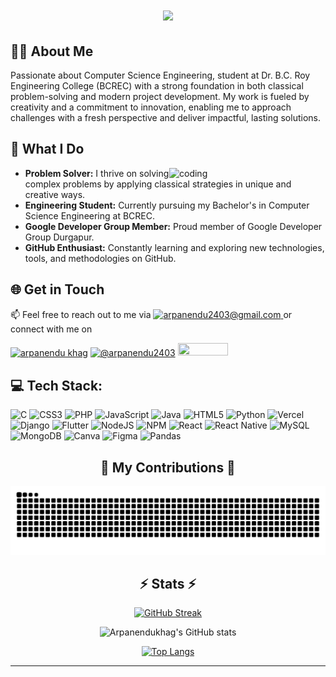 <h1 align="center">
    <img src="https://readme-typing-svg.herokuapp.com/?font=Righteous&size=35&center=true&vCenter=true&width=500&height=70&duration=4000&lines=Hi+There!+👋;+I'm+Arpanendu+Khag!;" />
</h1>

## 🧑‍🎓 About Me

Passionate about Computer Science Engineering, student at Dr. B.C. Roy Engineering College (BCREC) with a strong foundation in both classical problem-solving and modern project development. My work is fueled by creativity and a commitment to innovation, enabling me to approach challenges with a fresh perspective and deliver impactful, lasting solutions.

## 🔭 What I Do

<img align="right" alt="coding" width="250" src="https://tse2.mm.bing.net/th/id/OIP.gReLR6hZjwyBxHmfLN1AVwHaFj?r=0&cb=thfc1&rs=1&pid=ImgDetMain&o=7&rm=3">

- **Problem Solver:** I thrive on solving complex problems by applying classical strategies in unique and creative ways.
- **Engineering Student:** Currently pursuing my Bachelor's in Computer Science Engineering at BCREC.
- **Google Developer Group Member:** Proud member of Google Developer Group Durgapur.
- **GitHub Enthusiast:** Constantly learning and exploring new technologies, tools, and methodologies on GitHub.

## 🌐 Get in Touch

📫 Feel free to reach out to me via <a href="mailto:arpanendu2403@gmail.com">
<img src="https://img.shields.io/badge/Gmail-333333?style=for-the-badge&logo=gmail&logoColor=red" alt="arpanendu2403@gmail.com" height="18" width="50" />
</a> or connect with me on

<p align="left">
<a href="https://linkedin.com/in/arpanendu khag" target="blank"><img align="center" src="https://raw.githubusercontent.com/rahuldkjain/github-profile-readme-generator/master/src/images/icons/Social/linked-in-alt.svg" alt="arpanendu khag" height="20" width="35" /></a>
<a href="https://www.hackerrank.com/@arpanendu2403" target="blank"><img align="center" src="https://raw.githubusercontent.com/rahuldkjain/github-profile-readme-generator/master/src/images/icons/Social/hackerrank.svg" alt="@arpanendu2403" height="20" width="35" /></a>
  <a href="https://arpanendukhag.github.io/Porfolio_AK/" target="_blank">
     <img src="https://img.shields.io/badge/Portfolio-FF5722?style=for-the-badge&logo=todoist&logoColor=white" target="_blank" height="20" width="80"  /> 
  </a>

</p>

## 💻 Tech Stack:

![C](https://img.shields.io/badge/c-%2300599C.svg?style=for-the-badge&logo=c&logoColor=white) ![CSS3](https://img.shields.io/badge/css3-%231572B6.svg?style=for-the-badge&logo=css3&logoColor=white) ![PHP](https://img.shields.io/badge/php-%23777BB4.svg?style=for-the-badge&logo=php&logoColor=white) ![JavaScript](https://img.shields.io/badge/javascript-%23323330.svg?style=for-the-badge&logo=javascript&logoColor=%23F7DF1E) ![Java](https://img.shields.io/badge/java-%23ED8B00.svg?style=for-the-badge&logo=openjdk&logoColor=white) ![HTML5](https://img.shields.io/badge/html5-%23E34F26.svg?style=for-the-badge&logo=html5&logoColor=white) ![Python](https://img.shields.io/badge/python-3670A0?style=for-the-badge&logo=python&logoColor=ffdd54) ![Vercel](https://img.shields.io/badge/vercel-%23000000.svg?style=for-the-badge&logo=vercel&logoColor=white) ![Django](https://img.shields.io/badge/django-%23092E20.svg?style=for-the-badge&logo=django&logoColor=white) ![Flutter](https://img.shields.io/badge/Flutter-%2302569B.svg?style=for-the-badge&logo=Flutter&logoColor=white) ![NodeJS](https://img.shields.io/badge/node.js-6DA55F?style=for-the-badge&logo=node.js&logoColor=white) ![NPM](https://img.shields.io/badge/NPM-%23CB3837.svg?style=for-the-badge&logo=npm&logoColor=white) ![React](https://img.shields.io/badge/react-%2320232a.svg?style=for-the-badge&logo=react&logoColor=%2361DAFB) ![React Native](https://img.shields.io/badge/react_native-%2320232a.svg?style=for-the-badge&logo=react&logoColor=%2361DAFB) ![MySQL](https://img.shields.io/badge/mysql-%2300000f.svg?style=for-the-badge&logo=mysql&logoColor=white) ![MongoDB](https://img.shields.io/badge/MongoDB-%234ea94b.svg?style=for-the-badge&logo=mongodb&logoColor=white) ![Canva](https://img.shields.io/badge/Canva-%2300C4CC.svg?style=for-the-badge&logo=Canva&logoColor=white) ![Figma](https://img.shields.io/badge/figma-%23F24E1E.svg?style=for-the-badge&logo=figma&logoColor=white) ![Pandas](https://img.shields.io/badge/pandas-%23150458.svg?style=for-the-badge&logo=pandas&logoColor=white)

<div align="center">

## 🐍 My Contributions 🐍

  <img alt="snake eating my contributions" src="https://raw.githubusercontent.com/arpanendukhag/arpanendukhag/output/github-contribution-grid-snake.svg" />
  
</div>

<h2 align="center">⚡ Stats ⚡</h2>
<div align=center>
    
[![GitHub Streak](https://streak-stats.demolab.com/?user=arpanendukhag&count_private=true&show_icons=true&theme=react&rank_icon=github&border_radius=10)](https://git.io/streak-stats)

![Arpanendukhag's GitHub stats](https://github-readme-stats.vercel.app/api?username=arpanendukhag&count_private=true&show_icons=true&theme=react&rank_icon=github&border_radius=10)

[![Top Langs](https://github-readme-stats.vercel.app/api/top-langs/?username=arpanendukhag&layout=donut-vertical&&theme=react&border_radius=10&size_weight=0.5&count_weight=0.5&exclude_repo=github-readme-stats)](https://github.com/arpanendukhag/github-readme-stats)

</div>
<hr/>
